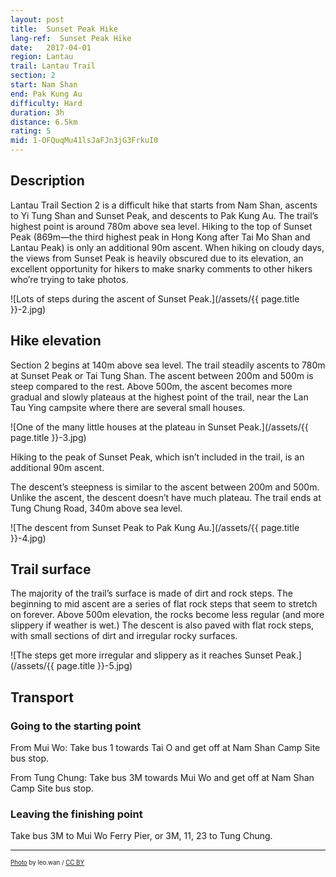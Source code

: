 ```yaml
---
layout: post
title:  Sunset Peak Hike
lang-ref:  Sunset Peak Hike
date:   2017-04-01
region: Lantau
trail: Lantau Trail
section: 2
start: Nam Shan
end: Pak Kung Au
difficulty: Hard
duration: 3h
distance: 6.5km
rating: 5
mid: 1-OFQuqMu41lsJaFJn3jG3FrkuI0
---
```


## Description

Lantau Trail Section 2 is a difficult hike that starts from Nam Shan, ascents to Yi Tung Shan and Sunset Peak, and descents to Pak Kung Au. The trail’s highest point is around 780m above sea level. Hiking to the top of Sunset Peak (869m—the third highest peak in Hong Kong after Tai Mo Shan and Lantau Peak) is only an additional 90m ascent. When hiking on cloudy days, the views from Sunset Peak is heavily obscured due to its elevation, an excellent opportunity for hikers to make snarky comments to other hikers who’re trying to take photos.

![Lots of steps during the ascent of Sunset Peak.](/assets/{{ page.title }}-2.jpg)

## Hike elevation

Section 2 begins at 140m above sea level. The trail steadily ascents to 780m at Sunset Peak or Tai Tung Shan. The ascent between 200m and 500m is steep compared to the rest. Above 500m, the ascent becomes more gradual and slowly plateaus at the highest point of the trail, near the Lan Tau Ying campsite where there are several small houses.

![One of the many little houses at the plateau in Sunset Peak.](/assets/{{ page.title }}-3.jpg)

Hiking to the peak of Sunset Peak, which isn’t included in the trail, is an additional 90m ascent.

The descent’s steepness is similar to the ascent between 200m and 500m. Unlike the ascent, the descent doesn’t have much plateau. The trail ends at Tung Chung Road, 340m above sea level.

![The descent from Sunset Peak to Pak Kung Au.](/assets/{{ page.title }}-4.jpg)

## Trail surface

The majority of the trail’s surface is made of dirt and rock steps. The beginning to mid ascent are a series of flat rock steps that seem to stretch on forever. Above 500m elevation, the rocks become less regular (and more slippery if weather is wet.) The descent is also paved with flat rock steps, with small sections of dirt and irregular rocky surfaces.

![The steps get more irregular and slippery as it reaches Sunset Peak.](/assets/{{ page.title }}-5.jpg)

## Transport

### Going to the starting point

From Mui Wo: Take bus 1 towards Tai O and get off at Nam Shan Camp Site bus stop.

From Tung Chung: Take bus 3M towards Mui Wo and get off at Nam Shan Camp Site bus stop.

### Leaving the finishing point

Take bus 3M to Mui Wo Ferry Pier, or 3M, 11, 23 to Tung Chung.

---

<sub><sup>[Photo](https://flic.kr/p/iBBnjb) by leo.wan / [CC BY](https://creativecommons.org/licenses/by/2.0/)</sup></sub>